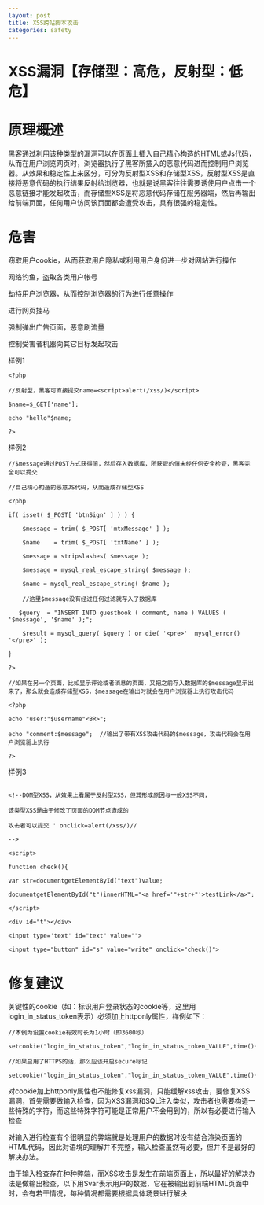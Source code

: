 ```yaml
---
layout: post
title: XSS跨站脚本攻击
categories: safety
---
```


# XSS漏洞【存储型：高危，反射型：低危】

# 原理概述

黑客通过利用该种类型的漏洞可以在页面上插入自己精心构造的HTML或Js代码，从而在用户浏览网页时，浏览器执行了黑客所插入的恶意代码进而控制用户浏览器。从效果和稳定性上来区分，可分为反射型XSS和存储型XSS，反射型XSS是直接将恶意代码的执行结果反射给浏览器，也就是说黑客往往需要诱使用户点击一个恶意链接才能发起攻击，而存储型XSS是将恶意代码存储在服务器端，然后再输出给前端页面，任何用户访问该页面都会遭受攻击，具有很强的稳定性。

# 危害

窃取用户cookie，从而获取用户隐私或利用用户身份进一步对网站进行操作

网络钓鱼，盗取各类用户帐号

劫持用户浏览器，从而控制浏览器的行为进行任意操作

进行网页挂马

强制弹出广告页面，恶意刷流量

控制受害者机器向其它目标发起攻击

样例1

```
<?php

//反射型，黑客可直接提交name=<script>alert(/xss/)</script>

$name=$_GET['name'];

echo "hello"$name;

?>
```

样例2

```
//$message通过POST方式获得值，然后存入数据库，所获取的值未经任何安全检查，黑客完全可以提交

//自己精心构造的恶意JS代码，从而造成存储型XSS

<?php

if( isset( $_POST[ 'btnSign' ] ) ) {

    $message = trim( $_POST[ 'mtxMessage' ] );

    $name    = trim( $_POST[ 'txtName' ] );

    $message = stripslashes( $message );

    $message = mysql_real_escape_string( $message );

    $name = mysql_real_escape_string( $name );

    //这里$message没有经过任何过滤就存入了数据库

   $query  = "INSERT INTO guestbook ( comment, name ) VALUES ( '$message', '$name' );";

    $result = mysql_query( $query ) or die( '<pre>'  mysql_error()  '</pre>' );

}

?>

//如果在另一个页面，比如显示评论或者消息的页面，又把之前存入数据库的$message显示出来了，那么就会造成存储型XSS，$message在输出时就会在用户浏览器上执行攻击代码

<?php

echo "user:"$username"<BR>";

echo "comment:$message";  //输出了带有XSS攻击代码的$message，攻击代码会在用户浏览器上执行

?>

```

样例3

```

<!--DOM型XSS，从效果上看属于反射型XSS，但其形成原因与一般XSS不同，

该类型XSS是由于修改了页面的DOM节点造成的

攻击者可以提交 ' onclick=alert(/xss/)//

-->

<script>

function check(){

var str=documentgetElementById("text")value;

documentgetElementById("t")innerHTML="<a href='"+str+"'>testLink</a>";

</script>

<div id="t"></div>

<input type='text' id="text" value="">

<input type="button" id="s" value="write" onclick="check()">
```

# 修复建议

关键性的cookie（如：标识用户登录状态的cookie等，这里用login_in_status_token表示）必须加上httponly属性，样例如下：

```
//本例为设置cookie有效时长为1小时（即3600秒）

setcookie("login_in_status_token","login_in_status_token_VALUE",time()+3600,"/","test.com",false,true);

//如果启用了HTTPS的话，那么应该开启secure标记

setcookie("login_in_status_token","login_in_status_token_VALUE",time()+3600,"/","test.com",true,true);
```

对cookie加上httponly属性也不能修复xss漏洞，只能缓解xss攻击，要修复XSS漏洞，首先需要做输入检查，因为XSS漏洞和SQL注入类似，攻击者也需要构造一些特殊的字符，而这些特殊字符可能是正常用户不会用到的，所以有必要进行输入检查

对输入进行检查有个很明显的弊端就是处理用户的数据时没有结合渲染页面的HTML代码，因此对语境的理解并不完整，输入检查虽然有必要，但并不是最好的解决办法。

由于输入检查存在种种弊端，而XSS攻击是发生在前端页面上，所以最好的解决办法是做输出检查，以下用$var表示用户的数据，它在被输出到前端HTML页面中时，会有若干情况，每种情况都需要根据具体场景进行解决

